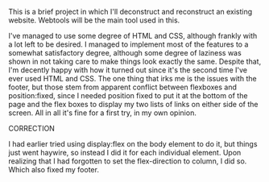 This is a brief project in which I'll deconstruct and reconstruct an existing website. Webtools will be the main tool used in this.

I've managed to use some degree of HTML and CSS, although frankly with a lot left to be desired. I managed to implement most of the features to a somewhat satisfactory degree, although some degree of laziness was shown in not taking care to make things look exactly the same. Despite that, I'm decently happy with how it turned out since it's the second time I've ever used HTML and CSS. The one thing that irks me is the issues with the footer, but those stem from apparent conflict between flexboxes and position:fixed, since I needed position fixed to put it at the bottom of the page and the flex boxes to display my two lists of links on either side of the screen. All in all it's fine for a first try, in my own opinion.

CORRECTION

I had earlier tried using display:flex on the body element to do it, but things just went haywire, so instead I did it for each individual element. Upon realizing that I had forgotten to set the flex-direction to column, I did so. Which also fixed my footer.
